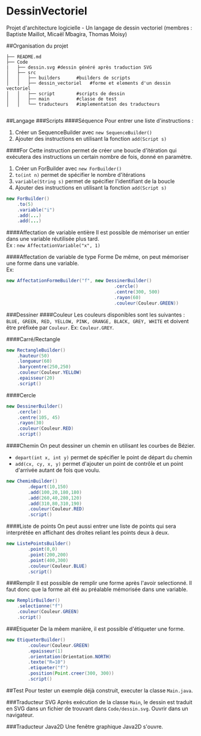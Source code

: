 # DessinVectoriel
Projet d'architecture logicielle - Un langage de dessin vectoriel (membres : Baptiste Maillot, Micaël Mbagira, Thomas Moisy)


##Organisation du projet

````
├── README.md
├── Code
|   ├── dessin.svg #dessin généré après traduction SVG
│   ├── src
│   │   ├── builders      #builders de scripts
│   │   ├── dessin_vectoriel   #forme et elements d'un dessin vectoriel
│   │   ├── script        #scripts de dessin
│   │   ├── main          #classe de test
│   │   └── traducteurs   #implementation des traducteurs


````

##Langage
###Scripts
####Séquence
Pour entrer une liste d'instructions : 

1. Créer un SequenceBuilder avec `new SequenceBuilder()`
2. Ajouter des instructions en utilisant la fonction `add(Script s)`

####For
Cette instruction permet de créer une boucle d'itération qui exécutera des instructions un certain nombre de fois, donné en paramètre.  

1. Créer un ForBuilder avec `new ForBuilder()`
2. `to(int n)` permet de spécifier le nombre d'itérations
4. `variable(String s)` permet de spécifier l'identifiant de la boucle
5. Ajouter des instructions en utilisant la fonction `add(Script s)`


````java
new ForBuilder()
	.to(5)
	.variable("i")
	.add(...)
	.add(...)
````

####Affectation de variable entière 
Il est possible de mémoriser un entier dans une variable réutilisée plus tard.  
Ex : `new AffectationVariable("x", 1)`

####Affectation de variable de type Forme
De même, on peut mémoriser une forme dans une variable.  
Ex:   

````java
new AffectationFormeBuilder("f", new DessinerBuilder()
										.cercle()
										.centre(300, 500)
										.rayon(60)
										.couleur(Couleur.GREEN))
````


###Dessiner
####Couleur
Les couleurs disponibles sont les suivantes :   
`BLUE, GREEN, RED, YELLOW, PINK, ORANGE, BLACK, GREY, WHITE` et doivent être préfixée par `Couleur`. Ex: `Couleur.GREY`.

####Carré/Rectangle
````java
new RectangleBuilder()
	.hauteur(50)
	.longueur(60)
	.barycentre(250,250)
	.couleur(Couleur.YELLOW)
	.epaisseur(20)
	.script()
````

####Cercle
````java
new DessinerBuilder()
	.cercle()
	.centre(105, 45)
	.rayon(30)
	.couleur(Couleur.RED)
	.script()

````

####Chemin
On peut dessiner un chemin en utilisant les courbes de Bézier.

- `depart(int x, int y)` permet de spécifier le point de départ du chemin
- `add(cx, cy, x, y)` permet d'ajouter un point de contrôle et un point d'arrivée autant de fois que voulu.


````java
new CheminBuilder()
		.depart(10,150)
		.add(100,20,180,180)
		.add(260,40,280,120)
		.add(310,80,310,190)
		.couleur(Couleur.RED)
		.script()
````

####Liste de points
On peut aussi entrer une liste de points qui sera interprétée en affichant des droites reliant les points deux à deux.

````java
new ListePointsBuilder()
		.point(0,0)
		.point(200,200)
		.point(400,300)
		.couleur(Couleur.BLUE)
		.script()
````

###Remplir
Il est possible de remplir une forme après l'avoir selectionné. Il faut donc que la forme ait été au préalable mémorisée dans une variable. 

````java
new RemplirBuilder()
	.selectionne("f")
	.couleur(Couleur.GREEN)
	.script()
````
###Etiqueter
De la mêem manière, il est possible d'étiqueter une forme.

````java
new EtiqueterBuilder()
		.couleur(Couleur.GREEN)
		.epaisseur(1)
		.orientation(Orientation.NORTH)
		.texte("R=10")
		.etiqueter("f")
		.position(Point.creer(300, 300))
		.script()
````	

##Test
Pour tester un exemple déjà construit, executer la classe `Main.java`.

###Traducteur SVG
Après exécution de la classe `Main`, le dessin est traduit en SVG dans un fichier de trouvant dans `Code/dessin.svg`. Ouvrir dans un navigateur.

###Traducteur Java2D
Une fenêtre graphique Java2D s'ouvre.